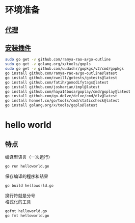 # 环境准备
## [代理](https://blog.csdn.net/zhwxl_zyx/article/details/117921326)

## [安装插件](https://studygolang.com/articles/28501?fr=sidebar)

```bash   
sudo go get -v github.com/ramya-rao-a/go-outline        
sudo go get -v golang.org/x/tools/gopls     
sudo go get -v github.com/uudashr/gopkgs/v2/cmd/gopkgs  
go install github.com/ramya-rao-a/go-outline@latest 
go install github.com/cweill/gotests/gotests@latest 
go install github.com/fatih/gomodifytags@latest 
go install github.com/josharian/impl@latest 
go install github.com/haya14busa/goplay/cmd/goplay@latest   
go install github.com/go-delve/delve/cmd/dlv@latest 
go install honnef.co/go/tools/cmd/staticcheck@latest    
go install golang.org/x/tools/gopls@latest  
```
# hello world
## 特点
编译型语言（一次运行）
```bash
go run helloworld.go
```
保存编译的程序和结果
```bash
go build helloworld.go
```
换行符就是分号  
格式化的工具
```bash
gofmt helloworld.go 
go fmt helloworld.go
```


